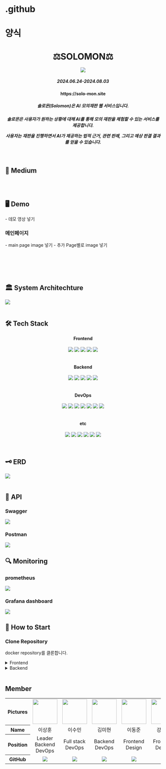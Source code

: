 # .github

# 양식 
<h1 align="center">
    ⚖️SOLOMON⚖️
</h1>
<div align=center>
<img src="https://github.com/user-attachments/assets/ad540723-dc25-40c6-ab8a-b85b2603b9e5"/>
<h5>2024.06.24-2024.08.03</h5>
<h4>https://solo-mon.site</h4>
<h5>솔로몬(Solomon)은 AI 모의재판 웹 서비스입니다.</h5>
<h5>솔로몬은 사용자가 원하는 상황에 대해 AI를 통해 모의 재판을 체험할 수 있는 서비스를 제공합니다. 
  
  사용자는 재판을 진행하면서 AI가 제공하는 법적 근거, 관련 판례, 그리고 예상 판결 결과를 얻을 수 있습니다.</h5>
</div>
<br />

<h2>📄 Medium</h2>

<br />
<br />

<h2>🖥️ Demo</h2>
- 데모 영상 넣기

<h3>메인페이지</h3>
- main page image 넣기
- 추가 Page별로 image 넣기
<br />
<br />
<br />
<br />
<br />
<br />

<h2>🏛️ System Architechture</h2>
<img src="https://github.com/user-attachments/assets/98e15c04-7989-459c-b1f2-4f406a9c1c26">

<br />
<br />

<h2>🛠️ Tech Stack</h2>
<div align=center>
<h4>Frontend</h4>
<img src="https://img.shields.io/badge/React-61DAFB?style=for-the-badge&logo=react&logoColor=white">
<img src="https://img.shields.io/badge/TypeScript-3178C6?style=for-the-badge&logo=typescript&logoColor=white">
<img src="https://img.shields.io/badge/Tailwind_CSS-38B2AC?style=for-the-badge&logo=tailwind-css&logoColor=white">
<img src="https://img.shields.io/badge/Prettier-F7B93E?style=for-the-badge&logo=prettier&logoColor=white">
<img src="https://img.shields.io/badge/Axios-5A29E4?style=for-the-badge&logo=Axios&logoColor=white">

<br />
<br />
<h4>Backend</h4>
<img src="https://img.shields.io/badge/Django-092E20?style=for-the-badge&logo=django&logoColor=white">
<img src="https://img.shields.io/badge/Gunicorn-499848?style=for-the-badge&logo=gunicorn&logoColor=white">
<img src="https://img.shields.io/badge/MySQL-4479A1?style=for-the-badge&logo=mysql&logoColor=white">
<img src="https://img.shields.io/badge/Langchain-1C3C3C?style=for-the-badge&logo=langchain&logoColor=white">
<img src="https://img.shields.io/badge/AWS OpenSearch-005EB8?style=for-the-badge&logo=opensearch&logoColor=white"/>


<br />
<br />
<h4>DevOps</h4>
<img src="https://img.shields.io/badge/Nginx-009639?style=for-the-badge&logo=nginx&logoColor=white">
<img src="https://img.shields.io/badge/Amazon EC2-FF9900?style=for-the-badge&logo=Amazon EC2&logoColor=white"/>
<img src="https://img.shields.io/badge/Amazon RDS-527FFF?style=for-the-badge&logo=amazonrds&logoColor=white"/>
<img src="https://img.shields.io/badge/Docker-2496ED?style=for-the-badge&logo=docker&logoColor=white">
<img src="https://img.shields.io/badge/Grafana-F46800?style=for-the-badge&logo=grafana&logoColor=white">
<img src="https://img.shields.io/badge/Prometheus-E6522C?style=for-the-badge&logo=prometheus&logoColor=white">
<img src="https://img.shields.io/badge/GitHub_Actions-2088FF?style=for-the-badge&logo=github-actions&logoColor=white">

<br />
<br />
<h4>etc</h4>
<img src="https://img.shields.io/badge/GitHub-181717?style=for-the-badge&logo=github&logoColor=white">
<img src="https://img.shields.io/badge/Slack-4A154B?style=for-the-badge&logo=slack&logoColor=white">
<img src="https://img.shields.io/badge/Notion-000000?style=for-the-badge&logo=notion&logoColor=white">
<img src="https://img.shields.io/badge/Figma-F24E1E?style=for-the-badge&logo=figma&logoColor=white">
<img src="https://img.shields.io/badge/Postman-FF6C37?style=for-the-badge&logo=postman&logoColor=white">
<img src="https://img.shields.io/badge/Swagger-85EA2D?style=for-the-badge&logo=swagger&logoColor=white">
<br />
<br />
</div>

<br />

<h2>🗝️ ERD</h2>
<img src="https://github.com/user-attachments/assets/748fd3ad-a37c-4390-bc7a-8a50f42e2767">

<br />
<br />
<h2>📁 API</h2>
<h3>Swagger</h3>
<img src="https://github.com/user-attachments/assets/6f4d45e9-ccba-4749-a6f9-b10f24db8b4d">
<h3>Postman</h3>
<img src="https://github.com/user-attachments/assets/77f8653c-bb67-45a7-a4df-1d875878b5f8">

<br />

<h2>🔍 Monitoring</h2>
<h3>prometheus</h3>
<img src="https://github.com/user-attachments/assets/2da8adbc-32df-4e91-83a4-e2b95ffb9ceb">

<h3>Grafana dashboard</h3>
<img src="https://github.com/user-attachments/assets/b202a863-a642-43a1-a676-13f6060105c0">

<br />
<h2>📓 How to Start</h2>

### Clone Repository
  docker repository를 클론합니다.

    
  
<details>
  <summary>Frontend</summary>
  
  ### Install Packages
패키지 설치를 합니다.

      yarn install

  ### Add Environment Files
  환경 파일을 생성해 줍니다.

  #### .env
  
  ### Getting Started
  마지막으로 개발 서버를 열어줍니다.
  
      yarn dev

  ### See Result
  http://localhost:3000 에 접속하여 결과물을 조회합니다.

</details>


<details>
  <summary>Backend</summary>

  ### Add Environment Files(.env)
  **django_backend/.env**
  ```
  DATABASE_NAME= 
  DATABASE_USER=
  DATABASE_PASS=
  DATABASE_HOST=
  DATABASE_PORT=
  SECRET_KEY=
  
  JWT_SECRET_KEY=
  
  CLOVA_CLIENT_ID=
  CLOVA_CLIENT_SECRET=
  ```
  **db/.env**
  ```
  MYSQL_DATABASE=
  MYSQL_ROOT_USER=
  MYSQL_PASSWORD=
  MYSQL_ROOT_PASSWORD=
  ```
  **channel/.env**
  ```
  OPENAI_API_KEY=
  
  OPENSEARCH_URL=
  OPENSEARCH_ID=
  OPENSEARCH_PASSWORD=
  OPENSEARCH_INITIAL_ADMIN_PASSWORD=
  ```
  
  ### Docker Run Command
  백엔드 서비스를 시작하기 위해 다음 Docker Compose 명령어를 실행합니다.
  
    docker-compose -p teaml -f Solomon-Docker/docker-compose.prod.yml up -d -—build
            
</details>
<br /> 
<!-- <h2>📂 Directory Structure</h2>

<br />
<br /> -->
<h2>Member</h2>

<table width="1000">
    <thead>
    </thead>
    <tbody>
    <tr>
        <th>Pictures</th>
         <td width="100" align="center">
            <a href="https://github.com/lsh1215">
                <img src="https://github.com/2024-Team-Techeer-Salon/.github/assets/75378429/ef544592-e67f-4567-9639-b93bc0a138af" width="80" height="80">
            </a>
        </td>
        <td width="100" align="center">
            <a href="https://github.com/Sum1nLee">
                <img src="https://github.com/user-attachments/assets/740407c1-c95b-4601-91ad-4c2cd638583d" width="80" height="80">
            </a>
        </td>
        <td width="100" align="center">
            <a href="https://github.com/myun1022">
                <img src="https://github.com/user-attachments/assets/95224109-1f17-405e-8012-4b1760fb4af9" width="80" height="80">
            </a>
        </td>
        <td width="100" align="center">
            <a href="https://github.com/UpToMind">
                <img src="https://github.com/user-attachments/assets/a95526fe-4e0f-486a-a585-cad2673ed57c" width="80" height="80">
            </a>
        </td>
        <td width="100" align="center">
            <a href="https://github.com/xaexunxang">
                <img src="https://github.com/user-attachments/assets/2c00469d-cb8e-416c-b0ae-a51012f76753" width="80" height="80">
            </a>
        </td>
        <td width="100" align="center">
            <a href="https://github.com/jina111">
                <img src="https://github.com/user-attachments/assets/661f7512-011b-464c-88d2-19acd895dc0e" width="80" height="80">
            </a>
        </td>
    </tr>
    <tr>
        <th>Name</th>
        <td width="100" align="center">이상훈</td>
        <td width="100" align="center">이수민</td>
        <td width="100" align="center">김미현</td>
        <td width="100" align="center">이동준</td>
        <td width="100" align="center">강재훈</td>
        <td width="100" align="center">김지나</td>
    </tr>
    <tr>
        <th>Position</th>
        <td width="10" align="center">
            Leader<br>
            Backend<br>
            DevOps<br>
        </td>
        <td width="100" align="center">
            Full stack<br>
            DevOps<br>
        </td>
        <td width="100" align="center">
            Backend<br>
            DevOps<br>
        </td>
        <td width="100" align="center">
            Frontend<br>Design<br/>
        </td>
        <td width="100" align="center">
            Frontend<br>Design<br/>
        </td>
        <td width="100" align="center">
            Frontend<br>Design<br/>
        </td>
    </tr>
    <tr>
        <th>GitHub</th>
        <td width="100" align="center">
            <a href="https://github.com/lsh1215">
                <img src="http://img.shields.io/badge/lsh1215-green?style=social&logo=github"/>
            </a>
        </td>
        <td width="100" align="center">
            <a href="https://github.com/Sum1nLee">
                <img src="http://img.shields.io/badge/Sum1nLee-green?style=social&logo=github"/>
            </a>
        </td>
        <td width="100" align="center">
            <a href="https://github.com/myun1022">
                <img src="http://img.shields.io/badge/myun1022-green?style=social&logo=github"/>
            </a>
        </td>
        <td width="100" align="center">
            <a href="https://github.com/UpToMind">
                <img src="http://img.shields.io/badge/UpToMind-green?style=social&logo=github"/>
            </a>
        </td>
        <td width="100" align="center">
            <a href="https://github.com/xaexunxang">
                <img src="http://img.shields.io/badge/xaexunxang-green?style=social&logo=github"/>
            </a>
        </td>
        <td width="100" align="center">
            <a href="https://github.com/jina111">
                <img src="http://img.shields.io/badge/jina111-green?style=social&logo=github"/>
            </a>
        </td>
     </tr>
    </tbody>
</table>



<br />
<br />
